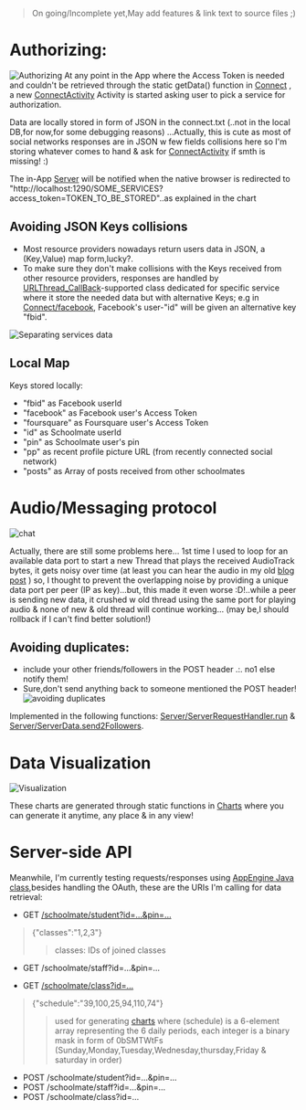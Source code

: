 >	On going/Incomplete yet,May add features & link text to source files ;)

# Authorizing:

![Authorizing](readme/readme1.png)
At any point in the App where the Access Token is needed and couldn't be retrieved through the static getData() function in [Connect](https://github.com/yoga1290/schoolmate/blob/master/src/yoga1290/schoolmate/Connect.java) , a new [ConnectActivity](https://github.com/yoga1290/schoolmate/blob/master/src/yoga1290/schoolmate/ConnectActivity.java) Activity is started asking user to pick a service for authorization. 

Data are locally stored in form of JSON in the connect.txt (..not in the local DB,for now,for some debugging reasons)
…Actually, this is cute as most of social networks responses are in JSON w few fields collisions here so I'm storing whatever comes to hand & ask for [ConnectActivity](src/yoga1290/schoolmate/ConnectActivity.java) if smth is missing! :)

The in-App [Server](src/yoga1290/schoolmate/Server.java) will be notified when the native browser is redirected to "http://localhost:1290/SOME_SERVICES?access_token=TOKEN_TO_BE_STORED"..as explained in the chart

## Avoiding JSON Keys collisions

+	Most resource providers nowadays return users data in JSON, a (Key,Value) map form,lucky?.
+	To make sure they don't make collisions with the Keys received from other resource providers, responses are handled by [URLThread_CallBack](src/yoga1290/schoolmate/URLThread.java)-supported class dedicated for specific service where it store the needed data but with alternative Keys; e.g in [Connect/facebook](src/yoga1290/schoolmate/Connect.java), Facebook's user-"id" will be given an alternative key "fbid".

![Separating services data](readme/URLConnectionThread.png)

## Local Map

Keys stored locally:
+	"fbid" as Facebook userId
+	"facebook" as Facebook user's Access Token
+	"foursquare" as Foursquare user's Access Token
+	"id" as Schoolmate userId
+	"pin" as Schoolmate user's pin
+	"pp" as recent profile picture URL (from recently connected social network)
+	"posts" as Array of posts received from other schoolmates


# Audio/Messaging protocol
![chat](readme/readme2.png)

Actually, there are still some problems here… 1st time I used to loop for an available data port to start a new Thread that plays the received AudioTrack bytes, it gets noisy over time (at least you can hear the audio in my old [blog post](http://yoga1290.blogspot.com/2013/02/rocking-trip-sharing-audiotracks-across.html) ) so, I thought to prevent the overlapping noise by providing a unique data port per peer (IP as key)…but, this made it even worse :D!..while a peer is sending new data, it crushed w old thread using the same port for playing audio & none of new & old thread will continue working… (may be,I should rollback if I can't find better solution!)

## Avoiding duplicates:

+	include your other friends/followers in the POST header .:. no1 else notify them!
+	Sure,don't send anything back to someone mentioned the POST header!
![avoiding duplicates](readme/duplication.png)

Implemented in the following functions: [Server/ServerRequestHandler.run](src/yoga1290/schoolmate/Server.java) & [Server/ServerData.send2Followers](src/yoga1290/schoolmate/Server.java).

# Data Visualization
![Visualization](readme/readme3.png)

These charts are generated through static functions in [Charts](https://github.com/yoga1290/schoolmate/blob/master/src/yoga1290/schoolmate/Charts.java) where you can generate it anytime, any place & in any view!


# Server-side API

Meanwhile, I'm currently testing requests/responses using [AppEngine Java class](AppEngine/schoolmate.java),besides handling the OAuth, these are the URIs I'm calling for data retrieval:

+ GET [/schoolmate/student?id=…&pin=…](http://yoga1290.appspot.com/schoolmate/student?id=1&pin=1)
>	{"classes":"1,2,3"}
>>	classes: IDs of joined classes

+ GET /schoolmate/staff?id=…&pin=…

+ GET [/schoolmate/class?id=…](http://yoga1290.appspot.com/schoolmate/class?id=1)
>	{"schedule":"39,100,25,94,110,74"}
>>	used for generating [charts](src/yoga1290/schoolmate/Charts.java) where (schedule) is a  6-element array representing the 6 daily periods, each integer is a binary mask in form of 0bSMTWtFs (Sunday,Monday,Tuesday,Wednesday,thursday,Friday & saturday in order)

+ POST /schoolmate/student?id=…&pin=…
+ POST /schoolmate/staff?id=…&pin=…
+ POST /schoolmate/class?id=…